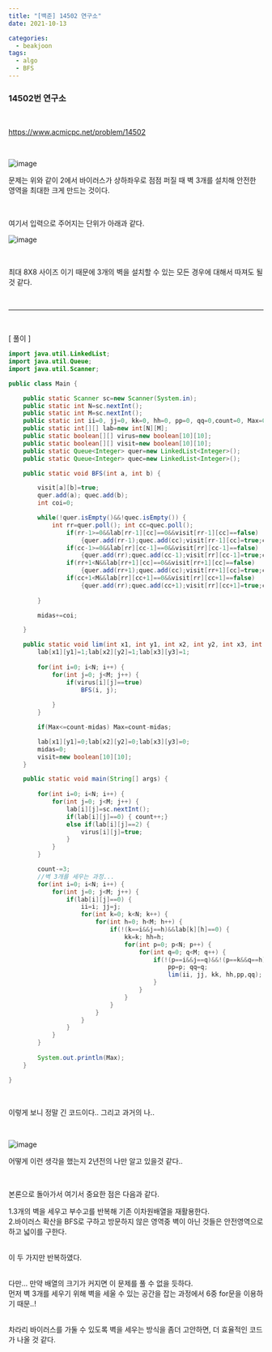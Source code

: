 ```yaml
---
title: "[백준] 14502 연구소"
date: 2021-10-13

categories:
  - beakjoon
tags:
  - algo
  - BFS
---
```



### 14502번 연구소

<br>

https://www.acmicpc.net/problem/14502 

<br>

![image](https://user-images.githubusercontent.com/47859845/137852491-a4bd4cdd-219c-4b98-a31b-a52ab10e8375.png)

문제는 위와 같이 2에서 바이러스가 상하좌우로 점점 퍼질 때 벽 3개를 설치해 안전한 영역을 최대한 크게 만드는 것이다.

<br>

여기서 입력으로 주어지는 단위가 아래과 같다.

![image](https://user-images.githubusercontent.com/47859845/137852854-845ccc39-c1cf-4d21-beac-25c518e04b55.png)

<br>

최대 8X8 사이즈 이기 때문에 3개의 벽을 설치할 수 있는 모든 경우에 대해서 따져도 될것 같다.

<br>

---
<br>

[ 풀이 ]

```java
import java.util.LinkedList;
import java.util.Queue;
import java.util.Scanner;

public class Main {

	public static Scanner sc=new Scanner(System.in);
	public static int N=sc.nextInt();
	public static int M=sc.nextInt();
	public static int ii=0, jj=0, kk=0, hh=0, pp=0, qq=0,count=0, Max=0, midas=0;
	public static int[][] lab=new int[N][M];
	public static boolean[][] virus=new boolean[10][10];
	public static boolean[][] visit=new boolean[10][10];
	public static Queue<Integer> quer=new LinkedList<Integer>();
	public static Queue<Integer> quec=new LinkedList<Integer>();

	public static void BFS(int a, int b) {

		visit[a][b]=true;
		quer.add(a); quec.add(b);
		int coi=0;

		while(!quer.isEmpty()&&!quec.isEmpty()) {
			int rr=quer.poll(); int cc=quec.poll();
				if(rr-1>=0&&lab[rr-1][cc]==0&&visit[rr-1][cc]==false) 
                    {quer.add(rr-1);quec.add(cc);visit[rr-1][cc]=true;coi++;}
				if(cc-1>=0&&lab[rr][cc-1]==0&&visit[rr][cc-1]==false) 
                    {quer.add(rr);quec.add(cc-1);visit[rr][cc-1]=true;coi++;}
				if(rr+1<N&&lab[rr+1][cc]==0&&visit[rr+1][cc]==false) 
                    {quer.add(rr+1);quec.add(cc);visit[rr+1][cc]=true;coi++;}
				if(cc+1<M&&lab[rr][cc+1]==0&&visit[rr][cc+1]==false) 
                    {quer.add(rr);quec.add(cc+1);visit[rr][cc+1]=true;coi++;}
				
		}

		midas+=coi;

	}

	public static void lim(int x1, int y1, int x2, int y2, int x3, int y3) {
		lab[x1][y1]=1;lab[x2][y2]=1;lab[x3][y3]=1;
		
		for(int i=0; i<N; i++) {
			for(int j=0; j<M; j++) {
				if(virus[i][j]==true)
					BFS(i, j);
				
			}
        }

		if(Max<=count-midas) Max=count-midas;

		lab[x1][y1]=0;lab[x2][y2]=0;lab[x3][y3]=0;
		midas=0;
		visit=new boolean[10][10];
	}

	public static void main(String[] args) {
		
		for(int i=0; i<N; i++) {
			for(int j=0; j<M; j++) {
				lab[i][j]=sc.nextInt();
				if(lab[i][j]==0) { count++;}
				else if(lab[i][j]==2) {
					virus[i][j]=true;
				}
			}
		}

		count-=3;
        //벽 3개를 세우는 과정... 
		for(int i=0; i<N; i++) {
			for(int j=0; j<M; j++) {
				if(lab[i][j]==0) {
					ii=i; jj=j;
					for(int k=0; k<N; k++) {
						for(int h=0; h<M; h++) {
							if(!(k==i&&j==h)&&lab[k][h]==0) {
								kk=k; hh=h;
								for(int p=0; p<N; p++) {
									for(int q=0; q<M; q++) {
										if(!(p==i&&j==q)&&!(p==k&&q==h)&&lab[p][q]==0) {
											pp=p; qq=q;
											lim(ii, jj, kk, hh,pp,qq); //안전영역 구하기.
										}
									}
								}
							}
						}
					}
				}
			}
		}
		
		System.out.println(Max);
	}

}

```

<br>

이렇게 보니 정말 긴 코드이다.. 그리고 과거의 나..

<br>

![image](https://user-images.githubusercontent.com/47859845/137853678-cf98f62d-5ab9-4f1b-91c3-9a239bbfe8f3.png)

어떻게 이런 생각을 했는지 2년전의 나만 알고 있을것 같다.. 

<br>

본론으로 돌아가서 여기서 중요한 점은 다음과 같다.

1.3개의 벽을 세우고 부수고를 반복해 기존 이차원배열을 재활용한다. <br>
2.바이러스 확산을 BFS로 구하고 방문하지 않은 영역중 벽이 아닌 것들은 안전영역으로 하고 넓이를 구한다.

<br>
이 두 가지만 반복하였다.
<br><br>

다만... 만약 배열의 크기가 커지면 이 문제를 풀 수 없을 듯하다.<br>
먼저 벽 3개를 세우기 위해 벽을 세울 수 있는 공간을 잡는 과정에서 6중 for문을 이용하기 때문..! <br>

<br>
차라리 바이러스를 가둘 수 있도록 벽을 세우는 방식을 좀더 고안하면, 더 효율적인 코드가 나올 것 같다.

<br><br>